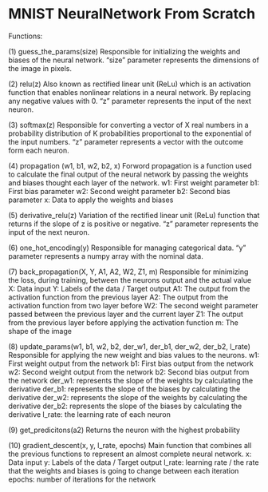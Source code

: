 # MNIST NeuralNetwork From Scratch
Functions:

(1)	guess_the_params(size)
Responsible for initializing the weights and biases of the neural network.
“size” parameter represents the dimensions of the image in pixels.

(2) relu(z)
Also known as rectified linear unit (ReLu) which is an activation function that enables nonlinear relations in a neural network. By replacing any negative values with 0.
“z” parameter represents the input of the next neuron.

(3) softmax(z)
Responsible for converting a vector of X real numbers in a probability distribution of K probabilities proportional to the exponential of the input numbers.
“z” parameter represents a vector with the outcome form each neuron. 

(4) propagation (w1, b1, w2, b2, x)
Forword propagation is a function used to calculate the final output of the neural network by passing the weights and biases thought each layer of the network.
w1: First weight parameter 
b1: First bias parameter 
w2: Second weight parameter 
b2: Second bias parameter
x: Data to apply the weights and biases

(5) derivative_relu(z)
Variation of the rectified linear unit (ReLu) function that returns if the slope of z is positive or negative.
“z” parameter represents the input of the next neuron.

(6) one_hot_encoding(y)	
Responsible for managing categorical data.
“y” parameter represents a numpy array with the nominal data.

(7) back_propagation(X, Y,  A1, A2, W2, Z1, m)
Responsible for minimizing the loss, during training, between the neurons output and the actual value 
X: Data input
Y: Labels of the data / Target output 
A1: The output from the activation function from the previous layer 
A2: The output from the activation function from two layer before
W2: The second weight parameter passed between the previous layer and the current layer
Z1: The output from the previous layer before applying the activation function 
m: The shape of the image

(8) update_params(w1, b1, w2, b2, der_w1, der_b1, der_w2, der_b2, l_rate)
Responsible for applying the new weight and bias values to the neurons.
w1: First weight output from the network
b1: First bias output from the network
w2: Second weight output from the network
b2: Second bias output from the network
der_w1: represents the slope of the weights by calculating the derivative 
der_b1: represents the slope of the biases by calculating the derivative
der_w2: represents the slope of the weights by calculating the derivative
der_b2: represents the slope of the biases by calculating the derivative
l_rate: the learning rate of each neuron

(9) get_predicitons(a2)
Returns the neuron with the highest probability

(10) gradient_descent(x, y, l_rate, epochs)
Main function that combines all the previous functions to represent an almost complete neural network.
x: Data input 
y: Labels of the data / Target output
l_rate: learning rate / the rate that the weights and biases is going to change between each iteration
epochs: number of iterations for the network



 
